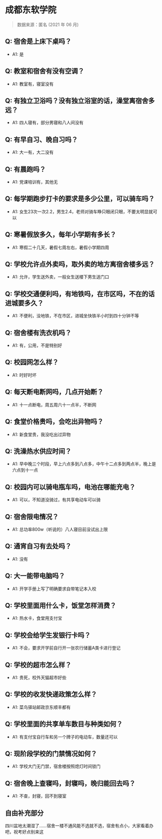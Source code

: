 # 成都东软学院

> 数据来源：匿名 (2021 年 06 月)

## Q: 宿舍是上床下桌吗？

- A1: 是

## Q: 教室和宿舍有没有空调？

- A1: 教室有，寝室没有

## Q: 有独立卫浴吗？没有独立浴室的话，澡堂离宿舍多远？

- A1: 四人寝有，部分男寝和八人间没有

## Q: 有早自习、晚自习吗？

- A1: 大一有，大二没有

## Q: 有晨跑吗？

- A1: 党课培训有，其他无

## Q: 每学期跑步打卡的要求是多少公里，可以骑车吗？

- A1: 女生23次一次2.2，男生2.4，老师对骑车睁只眼闭只眼，不要太明显就可以

## Q: 寒暑假放多久，每年小学期有多长？

- A1: 寒假二十几天，暑假七周左右，暑假小学期四周

## Q: 学校允许点外卖吗，取外卖的地方离宿舍楼多远？

- A1: 允许，学生送外卖，一般女生送楼下男生送门口

## Q: 学校交通便利吗，有地铁吗，在市区吗，不在的话进城要多久？

- A1: 不便利，没地铁，不在市区，进城坐快铁半小时到四十分钟不等

## Q: 宿舍楼有洗衣机吗？

- A1: 有，公用，不是特别好

## Q: 校园网怎么样？

- A1: 时好时坏

## Q: 每天断电断网吗，几点开始断？

- A1: 十一点断电，周五周六十一点半，不断网

## Q: 食堂价格贵吗，会吃出异物吗？

- A1: 新食堂贵，我没吃出过异物

## Q: 洗澡热水供应时间？

- A1: 早中晚三个时段，早上六点多到八点多，中午十二点多到两点半，晚上是六点到十一点

## Q: 校园内可以骑电瓶车吗，电池在哪能充电？

- A1: 可以，不知道没骑过，有共享电动车可以骑

## Q: 宿舍限电情况？

- A1: 总功率800w（听说的）八人寝目前没试出上限

## Q: 通宵自习有去处吗？

- A1: 没有

## Q: 大一能带电脑吗？

- A1: 开学手册上写了明确要求自带笔记本入校

## Q: 学校里面用什么卡，饭堂怎样消费？

- A1: 热水卡，食堂用支付宝

## Q: 学校会给学生发银行卡吗？

- A1: 不会，要求开学前自行开一张农行储蓄A类卡进行登记

## Q: 学校的超市怎么样？

- A1: 贵死，校外天猫超市好些

## Q: 学校的收发快递政策怎么样？

- A1: 菜鸟驿站邮政京东顺丰都有

## Q: 学校里面的共享单车数目与种类如何？

- A1: 有支付宝自行车和另一个牌子的电动车，数量还可以

## Q: 现阶段学校的门禁情况如何？

- A1: 学校大门无门禁，宿舍楼按照熄灯时间锁门

## Q: 宿舍晚上查寝吗，封寝吗，晚归能回去吗？

- A1: 不查，封寝，回不到寝室

## 自由补充部分

四川盆地太潮湿了……宿舍一楼不通风能不选就不选，宿舍有点小，大家看着办吧，祝考好点别来这